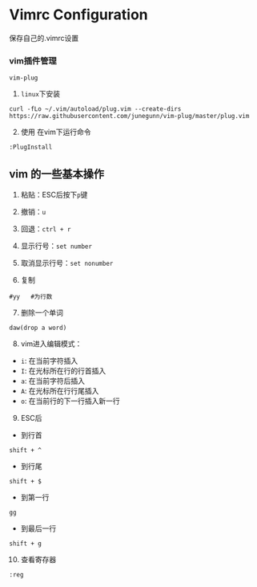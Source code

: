 # Vimrc Configuration
保存自己的.vimrc设置

### vim插件管理
`vim-plug`
1. `linux`下安装
```
curl -fLo ~/.vim/autoload/plug.vim --create-dirs https://raw.githubusercontent.com/junegunn/vim-plug/master/plug.vim
```
2. 使用
在vim下运行命令
```
:PlugInstall
```

## vim 的一些基本操作

1. 粘贴：ESC后按下`p`键
2. 撤销：`u`
3. 回退：`ctrl + r`

4. 显示行号：`set number`
5. 取消显示行号：`set nonumber`

6. 复制
```
#yy   #为行数
```

7. 删除一个单词
```
daw(drop a word)
```

8. vim进入编辑模式：
- `i`: 在当前字符插入
- `I`: 在光标所在行的行首插入
- `a`: 在当前字符后插入
- `A`: 在光标所在行行尾插入
- `o`: 在当前行的下一行插入新一行

9. ESC后
- 到行首
```
shift + ^
```
- 到行尾
```
shift + $
```
- 到第一行
```
gg
```
- 到最后一行
```
shift + g
```
10. 查看寄存器
```
:reg
```
